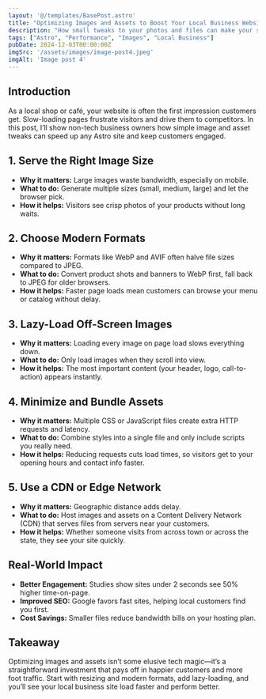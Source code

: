 ```yaml
---
layout: '@/templates/BasePost.astro'
title: "Optimizing Images and Assets to Boost Your Local Business Website"
description: "How small tweaks to your photos and files can make your shop’s website load fast—keeping visitors engaged and driving more foot traffic."
tags: ["Astro", "Performance", "Images", "Local Business"]
pubDate: 2024-12-03T00:00:00Z
imgSrc: '/assets/images/image-post4.jpeg'
imgAlt: 'Image post 4'
---
```


## Introduction  
As a local shop or café, your website is often the first impression customers get. Slow-loading pages frustrate visitors and drive them to competitors. In this post, I’ll show non-tech business owners how simple image and asset tweaks can speed up any Astro site and keep customers engaged.

## 1. Serve the Right Image Size  
- **Why it matters:** Large images waste bandwidth, especially on mobile.  
- **What to do:** Generate multiple sizes (small, medium, large) and let the browser pick.  
- **How it helps:** Visitors see crisp photos of your products without long waits.

## 2. Choose Modern Formats  
- **Why it matters:** Formats like WebP and AVIF often halve file sizes compared to JPEG.  
- **What to do:** Convert product shots and banners to WebP first, fall back to JPEG for older browsers.  
- **How it helps:** Faster page loads mean customers can browse your menu or catalog without delay.

## 3. Lazy-Load Off-Screen Images  
- **Why it matters:** Loading every image on page load slows everything down.  
- **What to do:** Only load images when they scroll into view.  
- **How it helps:** The most important content (your header, logo, call-to-action) appears instantly.

## 4. Minimize and Bundle Assets  
- **Why it matters:** Multiple CSS or JavaScript files create extra HTTP requests and latency.  
- **What to do:** Combine styles into a single file and only include scripts you really need.  
- **How it helps:** Reducing requests cuts load times, so visitors get to your opening hours and contact info faster.

## 5. Use a CDN or Edge Network  
- **Why it matters:** Geographic distance adds delay.  
- **What to do:** Host images and assets on a Content Delivery Network (CDN) that serves files from servers near your customers.  
- **How it helps:** Whether someone visits from across town or across the state, they see your site quickly.

## Real-World Impact  
- **Better Engagement:** Studies show sites under 2 seconds see 50% higher time-on-page.  
- **Improved SEO:** Google favors fast sites, helping local customers find you first.  
- **Cost Savings:** Smaller files reduce bandwidth bills on your hosting plan.

## Takeaway  
Optimizing images and assets isn’t some elusive tech magic—it’s a straightforward investment that pays off in happier customers and more foot traffic. Start with resizing and modern formats, add lazy-loading, and you’ll see your local business site load faster and perform better.